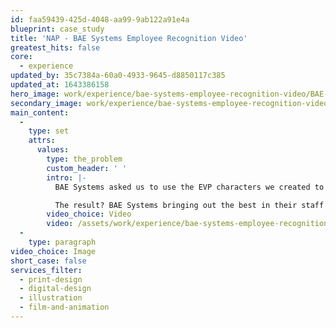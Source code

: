 ```yaml
---
id: faa59439-425d-4048-aa99-9ab122a91e4a
blueprint: case_study
title: 'NAP - BAE Systems Employee Recognition Video'
greatest_hits: false
core:
  - experience
updated_by: 35c7384a-60a0-4933-9645-d8850117c385
updated_at: 1643386158
hero_image: work/experience/bae-systems-employee-recognition-video/BAE-Recognition-Video-portfolio.jpg
secondary_image: work/experience/bae-systems-employee-recognition-video/BAE-Recognition-Video-portfolio2.jpg
main_content:
  -
    type: set
    attrs:
      values:
        type: the_problem
        custom_header: ' '
        intro: |-
          BAE Systems asked us to use the EVP characters we created to develop a brand new employee recognition video. The goal of this was to show how managers can make a noise about people on their team and their contribution to BAE Systems.

          The result? BAE Systems bringing out the best in their staff brought the best out in us too. Managers got a timely reminder of just how important it is to recognise the efforts of others. And we used conceptual thinking, copywriting, storyboarding, illustration and motion graphics to create an engaging and impactful video. A nice little bit of teamwork we'd say. 
        video_choice: Video
        video: /assets/work/experience/bae-systems-employee-recognition-video/BAE-16-Employee-Recognition-Video-Large.mp4
  -
    type: paragraph
video_choice: Image
short_case: false
services_filter:
  - print-design
  - digital-design
  - illustration
  - film-and-animation
---
```

